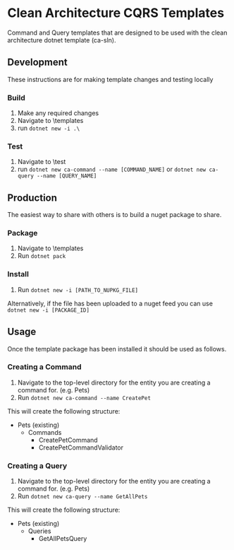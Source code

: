 # Clean Architecture CQRS Templates

Command and Query templates that are designed to be used with the clean architecture dotnet template (ca-sln).

## Development
These instructions are for making template changes and testing locally

### Build

1. Make any required changes
2. Navigate to \templates
3. run `dotnet new -i .\`

### Test

1. Navigate to \test
2. run `dotnet new ca-command --name [COMMAND_NAME]` or `dotnet new ca-query --name [QUERY_NAME]`

## Production
The easiest way to share with others is to build a nuget package to share.

### Package

1. Navigate to \templates
2. Run `dotnet pack`

### Install
1. Run `dotnet new -i [PATH_TO_NUPKG_FILE]`

Alternatively, if the file has been uploaded to a nuget feed you can use `dotnet new -i [PACKAGE_ID]`

## Usage
Once the template package has been installed it should be used as follows.

### Creating a Command
1. Navigate to the top-level directory for the entity you are creating a command for. (e.g. Pets)
2. Run `dotnet new ca-command --name CreatePet`

This will create the following structure:

- Pets (existing)
  - Commands
    - CreatePetCommand
    - CreatePetCommandValidator

### Creating a Query
1. Navigate to the top-level directory for the entity you are creating a command for. (e.g. Pets)
2. Run `dotnet new ca-query --name GetAllPets`

This will create the following structure:

- Pets (existing)
  - Queries
    - GetAllPetsQuery

